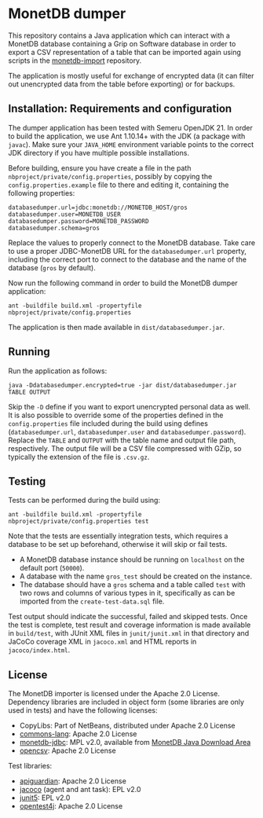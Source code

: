 # MonetDB dumper

This repository contains a Java application which can interact with a MonetDB
database containing a Grip on Software database in order to export a CSV 
representation of a table that can be imported again using scripts in the 
[monetdb-import](https://github.com/grip-on-software/monetdb-import) 
repository.

The application is mostly useful for exchange of encrypted data (it can filter 
out unencrypted data from the table before exporting) or for backups.

## Installation: Requirements and configuration

The dumper application has been tested with Semeru OpenJDK 21. In order to 
build the application, we use Ant 1.10.14+ with the JDK (a package with 
`javac`). Make sure your `JAVA_HOME` environment variable points to the correct 
JDK directory if you have multiple possible installations.

Before building, ensure you have create a file in the path 
`nbproject/private/config.properties`, possibly by copying the 
`config.properties.example` file to there and editing it, containing the 
following properties:

```
databasedumper.url=jdbc:monetdb://MONETDB_HOST/gros
databasedumper.user=MONETDB_USER
databasedumper.password=MONETDB_PASSWORD
databasedumper.schema=gros
```

Replace the values to properly connect to the MonetDB database. Take care to 
use a proper JDBC-MonetDB URL for the `databasedumper.url` property, including 
the correct port to connect to the database and the name of the database 
(`gros` by default).

Now run the following command in order to build the MonetDB dumper application: 
```
ant -buildfile build.xml -propertyfile nbproject/private/config.properties
```

The application is then made available in `dist/databasedumper.jar`.

## Running

Run the application as follows:

```
java -Ddatabasedumper.encrypted=true -jar dist/databasedumper.jar TABLE OUTPUT
```

Skip the `-D` define if you want to export unencrypted personal data as well. 
It is also possible to override some of the properties defined in the 
`config.properties` file included during the build using defines 
(`databasedumper.url`, `databasedumper.user` and `databasedumper.password`).
Replace the `TABLE` and `OUTPUT` with the table name and output file path, 
respectively. The output file will be a CSV file compressed with GZip, so 
typically the extension of the file is `.csv.gz`.

## Testing

Tests can be performed during the build using:

```
ant -buildfile build.xml -propertyfile nbproject/private/config.properties test
```

Note that the tests are essentially integration tests, which requires 
a database to be set up beforehand, otherwise it will skip or fail tests.

- A MonetDB database instance should be running on `localhost` on the default 
  port (`50000`).
- A database with the name `gros_test` should be created on the instance.
- The database should have a `gros` schema and a table called `test` with two 
  rows and columns of various types in it, specifically as can be imported from 
  the `create-test-data.sql` file.

Test output should indicate the successful, failed and skipped tests. Once the 
test is complete, test result and coverage information is made available in 
`build/test`, with JUnit XML files in `junit/junit.xml` in that directory and 
JaCoCo coverage XML in `jacoco.xml` and HTML reports in `jacoco/index.html`.

## License

The MonetDB importer is licensed under the Apache 2.0 License. Dependency 
libraries are included in object form (some libraries are only used in tests) 
and have the following licenses:

- CopyLibs: Part of NetBeans, distributed under Apache 2.0 License
- [commons-lang](https://github.com/apache/commons-lang): Apache 2.0 License
- [monetdb-jdbc](https://github.com/MonetDB/monetdb-java): MPL v2.0, available 
  from [MonetDB Java Download Area](https://www.monetdb.org/downloads/Java/)
- [opencsv](https://opencsv.sourceforge.net/): Apache 2.0 License

Test libraries:

- [apiguardian](https://github.com/apiguardian-team/apiguardian): Apache 2.0 
  License
- [jacoco](https://github.com/jacoco/jacoco) (agent and ant task): EPL v2.0
- [junit5](https://github.com/junit-team/junit5): EPL v2.0
- [opentest4j](https://github.com/ota4j-team/opentest4j): Apache 2.0 License

